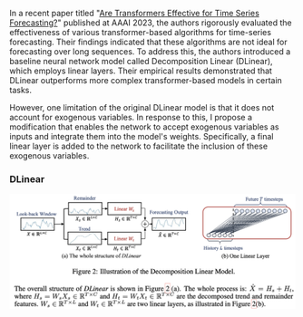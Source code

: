 In a recent paper titled "[Are Transformers Effective for Time Series Forecasting?](https://arxiv.org/pdf/2205.13504.pdf)" published at AAAI 2023, the authors rigorously evaluated the effectiveness of various transformer-based algorithms for time-series forecasting. Their findings indicated that these algorithms are not ideal for forecasting over long sequences. To address this, the authors introduced a baseline neural network model called Decomposition Linear (DLinear), which employs linear layers. Their empirical results demonstrated that DLinear outperforms more complex transformer-based models in certain tasks.

However, one limitation of the original DLinear model is that it does not account for exogenous variables. In response to this, I propose a modification that enables the network to accept exogenous variables as inputs and integrate them into the model's weights. Specifically, a final linear layer is added to the network to facilitate the inclusion of these exogenous variables.

### DLinear
![image](pics/DLinear.png)
